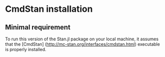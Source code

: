 # CmdStan installation

## Minimal requirement

To run this version of the Stan.jl package on your local machine, it assumes that the  [CmdStan] (http://mc-stan.org/interfaces/cmdstan.html) executable is properly installed.

